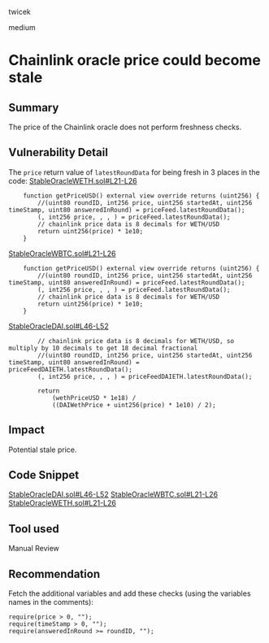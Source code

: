 twicek

medium

# Chainlink oracle price could become stale

## Summary
The price of the Chainlink oracle does not perform freshness checks.

## Vulnerability Detail
The `price` return value of `latestRoundData` for being fresh in 3 places in the code:
[StableOracleWETH.sol#L21-L26](https://github.com/sherlock-audit/2023-05-USSD/blob/main/ussd-contracts/contracts/oracles/StableOracleWETH.sol#L21-L26)
```solidity
    function getPriceUSD() external view override returns (uint256) {
        //(uint80 roundID, int256 price, uint256 startedAt, uint256 timeStamp, uint80 answeredInRound) = priceFeed.latestRoundData();
        (, int256 price, , , ) = priceFeed.latestRoundData();
        // chainlink price data is 8 decimals for WETH/USD
        return uint256(price) * 1e10;
    }
```

[StableOracleWBTC.sol#L21-L26](https://github.com/sherlock-audit/2023-05-USSD/blob/main/ussd-contracts/contracts/oracles/StableOracleWBTC.sol#L21-L26)
```solidity
    function getPriceUSD() external view override returns (uint256) {
        //(uint80 roundID, int256 price, uint256 startedAt, uint256 timeStamp, uint80 answeredInRound) = priceFeed.latestRoundData();
        (, int256 price, , , ) = priceFeed.latestRoundData();
        // chainlink price data is 8 decimals for WETH/USD
        return uint256(price) * 1e10;
    }
```

[StableOracleDAI.sol#L46-L52](https://github.com/sherlock-audit/2023-05-USSD/blob/main/ussd-contracts/contracts/oracles/StableOracleDAI.sol#L46-L52)
```solidity
        // chainlink price data is 8 decimals for WETH/USD, so multiply by 10 decimals to get 18 decimal fractional
        //(uint80 roundID, int256 price, uint256 startedAt, uint256 timeStamp, uint80 answeredInRound) = priceFeedDAIETH.latestRoundData();
        (, int256 price, , , ) = priceFeedDAIETH.latestRoundData();

        return
            (wethPriceUSD * 1e18) /
            ((DAIWethPrice + uint256(price) * 1e10) / 2);
```

## Impact
Potential stale price.

## Code Snippet
[StableOracleDAI.sol#L46-L52](https://github.com/sherlock-audit/2023-05-USSD/blob/main/ussd-contracts/contracts/oracles/StableOracleDAI.sol#L46-L52)
[StableOracleWBTC.sol#L21-L26](https://github.com/sherlock-audit/2023-05-USSD/blob/main/ussd-contracts/contracts/oracles/StableOracleWBTC.sol#L21-L26)
[StableOracleWETH.sol#L21-L26](https://github.com/sherlock-audit/2023-05-USSD/blob/main/ussd-contracts/contracts/oracles/StableOracleWETH.sol#L21-L26)

## Tool used

Manual Review

## Recommendation
Fetch the additional variables and add these checks (using the variables names in the comments):
```solidity
require(price > 0, "");
require(timeStamp > 0, "");
require(answeredInRound >= roundID, "");
```